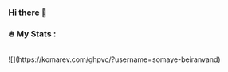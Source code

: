 ### Hi there 👋

### :fire: My Stats :


</br>
![](https://komarev.com/ghpvc/?username=somaye-beiranvand)

